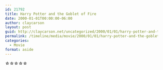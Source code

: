 ```yaml
---
id: 21792
title: Harry Potter and the Goblet of Fire
date: 2000-01-01T00:00:00-06:00
author: claycarson
layout: post
guid: http://claycarson.net/uncategorized/2000/01/01/harry-potter-and-the-goblet-of-fire/
permalink: /timeline/media/movie/2000/01/01/harry-potter-and-the-goblet-of-fire/
categories:
  - Movie
format: aside
---
```

<div class="media-details"></div>

<div class="media-creator"></div>

<div class="media-rating">☆☆☆☆☆</div>